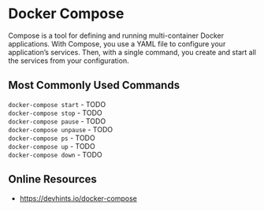 # Docker Compose

Compose is a tool for defining and running multi-container Docker applications. With Compose, you use a YAML file to configure your application’s services. Then, with a single command, you create and start all the services from your configuration.

## Most Commonly Used Commands

`docker-compose start` - TODO\
`docker-compose stop` - TODO\
`docker-compose pause` - TODO\
`docker-compose unpause` - TODO\
`docker-compose ps` - TODO\
`docker-compose up` - TODO\
`docker-compose down` - TODO

## Online Resources

* https://devhints.io/docker-compose
